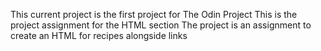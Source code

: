 This current project is the first project for The Odin Project
This is the project assignment for the HTML section 
The project is an assignment to create an HTML for recipes alongside links
